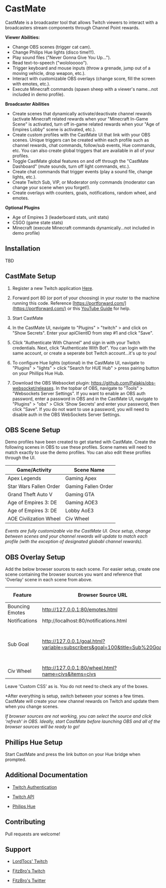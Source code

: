 # CastMate

CastMate is a broadcaster tool that allows Twitch viewers to interact with a broadcasters stream components through Channel Point rewards. 

**Viewer Abilities:**
 - Change OBS scenes (trigger cat cam).
 - Change Philips Hue lights (disco time!!!).
 - Play sound files ("Never Gonna Give You Up...").
 - Read text-to-speech ("wololooooo").
 - Trigger keyboard and mouse inputs (throw a grenade, jump out of a moving vehicle, drop weapon, etc.).
 - Interact with customizable OBS overlays (change score, fill the screen with emotes, etc.).
 - Execute Minecraft commands (spawn sheep with a viewer's name...not included in demo profile).
 
**Broadcaster Abilities**
- Create scenes that dynamically activate/deactivate channel rewards (activate Minecraft related rewards when your "Minecraft In-Game Scene" is activated, turn off in-game related rewards when your "Age of Empires Lobby" scene is activated, etc.).
- Create custom profiles with the CastMate UI that link with your OBS scenes. Unique triggers can be created within each profile such as channel rewards, chat commands, follow/sub events, Hue commands, etc. You can also create global triggers that are available in all of your profiles. 
- Toggle CastMate global features on and off through the "CastMate Dashboard" (mute sounds, turn off light commands, etc.).
- Create chat commands that trigger events (play a sound file, change lights, etc.).
- Create Twitch Sub, VIP, or Moderator only commands (moderator can change your scene when you forget!).
 - Create overlays with counters, goals, notifications, random wheel, and emotes.

 **Optional Plugins**
 - Age of Empires 3 (leaderboard stats, unit stats)
 - CSGO (game state stats)
 - Minecraft (execute Minecraft commands dynamically...not included in demo profile)

## Installation

TBD 
  
## CastMate Setup

1. Register a new Twitch application [Here](https://dev.twitch.tv/console/apps/create).

2. Forward port 80 (or port of your choosing) in your router to the machine running this code. Reference [https://portforward.com/](https://portforward.com/) or this [YouTube Guide](https://www.youtube.com/watch?v=NTLDsEuQlYc&ab_channel=TheBreakdown) for help.

3. Start CastMate

4. In the CastMate UI, navigate to "Plugins" > "twitch" > and click on "Show Secrets". Enter your apiClientID from step #1 and click "Save". 

5. Click "Authenticate With Channel" and sign in with your Twitch credentials. Next, click "Authenticate With Bot". You can login with the same account, or create a seperate bot Twitch account...it's up to you!

6. To configure Hue lights (optional) in the CastMate UI, navigate to "Plugins" > "lights" > click "Search for HUE Hub" > press pairing button on your Phillips Hue Hub. 

7. Download the OBS Websocket plugin: https://github.com/Palakis/obs-websocket/releases. In the topbar of OBS, navigate to "Tools" > "Websockets Server Settings". If you want to enable an OBS auth password, enter a password in OBS and in the CastMate UI, navigate to "Plugins" > "obs" > Click 'Show Secrets' and enter your password, then click "Save". If you do not want to use a password, you will need to disable auth in the OBS WebSockets Server Settings.

## OBS Scene Setup

Demo profiles have been created to get started with CastMate. Create the following scenes in OBS to use these profiles. Scene names will need to match exactly to use the demo profiles. You can also edit these profiles through the UI.

Game/Activity | Scene Name| 
|----|--------------------|
| Apex Legends | Gaming Apex |  
| Star Wars Fallen Order | Gaming Fallen Order |
| Grand Theft Auto V | Gaming GTA |
| Age of Empires 3: DE | Gaming AOE3|
| Age of Empires 3: DE | Lobby AoE3|
| AOE Civilization Wheel | Civ Wheel |

*Events are fully customizable via the CastMate UI.*
*Once setup, change between scenes and your channel rewards will update to match each profile (with the exception of designated globabl channel rewards).*

## OBS Overlay Setup

Add the below browser sources to each scene. For easier setup, create one scene containing the browser sources you want and reference that 'Overlay' scene in each scene from above.

Feature| Browser Source URL | Example Size |Configuration
|---------|-----------------|--------------|-------------|
| Bouncing Emotes | http://127.0.0.1:80/emotes.html | 1920x1080 | N/A |
| Notifications | http://localhost:80/notifications.html | 650x350 | N/A |
| Sub Goal | http://127.0.0.1/goal.html?variable=subscribers&goal=100&title=Sub%20Goal | 800x600 | Update the 'goal' and 'title' variables in the URL to your liking | 
| Civ Wheel | http://127.0.0.1:80/wheel.html?name=civs&items=civs | 800 x 600 | N/A |

Leave 'Custom CSS' as is. You do not need to check any of the boxes.

*After everything is setup, switch between your scenes a few times. CastMate will create your new channel rewards on Twitch and update them when you change scenes. 

*If browser sources are not working, you can select the source and click 'refresh' in OBS. Ideally, start CastMate before launching OBS and all of the browser sources will be ready to go!*

## Phillips Hue Setup
Start CastMate and press the link button on your Hue bridge when prompted.

## Additional Documentation

*  [Twitch Authentication](https://dev.twitch.tv/docs/authentication)

*  [Twitch API](https://dev.twitch.tv/docs/api/)

*  [Philips Hue](https://developers.meethue.com/develop/get-started-2/)

## Contributing

Pull requests are welcome!

## Support
*  [LordTocs' Twitch](https://www.twitch.tv/lordtocs)

*  [FitzBro's Twitch](https://www.twitch.tv/fitzbro)

*  [FitzBro's Twitter](https://twitter.com/fitzbro_gaming)